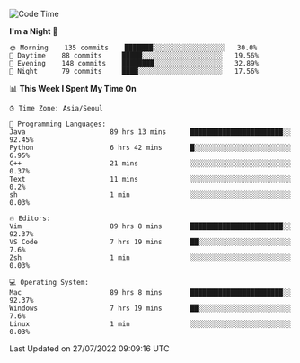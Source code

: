 <!--START_SECTION:waka-->
![Code Time](http://img.shields.io/badge/Code%20Time-1%2C127%20hrs%2017%20mins-blue)

**I'm a Night 🦉** 

```text
🌞 Morning    135 commits    ███████░░░░░░░░░░░░░░░░░░   30.0% 
🌆 Daytime    88 commits     █████░░░░░░░░░░░░░░░░░░░░   19.56% 
🌃 Evening    148 commits    ████████░░░░░░░░░░░░░░░░░   32.89% 
🌙 Night      79 commits     ████░░░░░░░░░░░░░░░░░░░░░   17.56%

```


📊 **This Week I Spent My Time On** 

```text
⌚︎ Time Zone: Asia/Seoul

💬 Programming Languages: 
Java                     89 hrs 13 mins      ███████████████████████░░   92.45% 
Python                   6 hrs 42 mins       █░░░░░░░░░░░░░░░░░░░░░░░░   6.95% 
C++                      21 mins             ░░░░░░░░░░░░░░░░░░░░░░░░░   0.37% 
Text                     11 mins             ░░░░░░░░░░░░░░░░░░░░░░░░░   0.2% 
sh                       1 min               ░░░░░░░░░░░░░░░░░░░░░░░░░   0.03%

🔥 Editors: 
Vim                      89 hrs 8 mins       ███████████████████████░░   92.37% 
VS Code                  7 hrs 19 mins       ██░░░░░░░░░░░░░░░░░░░░░░░   7.6% 
Zsh                      1 min               ░░░░░░░░░░░░░░░░░░░░░░░░░   0.03%

💻 Operating System: 
Mac                      89 hrs 8 mins       ███████████████████████░░   92.37% 
Windows                  7 hrs 19 mins       ██░░░░░░░░░░░░░░░░░░░░░░░   7.6% 
Linux                    1 min               ░░░░░░░░░░░░░░░░░░░░░░░░░   0.03%

```


 Last Updated on 27/07/2022 09:09:16 UTC
<!--END_SECTION:waka-->

